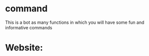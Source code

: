 # command
This is a bot as many functions in which you will have some fun and informative commands

# Website:
